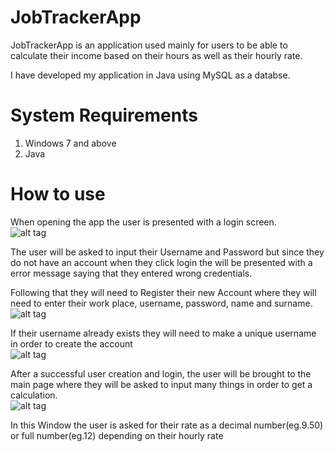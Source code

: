 # JobTrackerApp
JobTrackerApp is an application used mainly for users to be able to calculate their income based on their hours as well as their hourly rate.

I have developed my application in Java using MySQL as a databse.


# System Requirements
1. Windows 7 and above
2. Java

# How to use

When opening the app the user is presented with a login screen.     
![alt tag](https://cloud.githubusercontent.com/assets/15819582/25305460/3e5149e4-2773-11e7-9deb-c2ea1db4a050.png)    
      
The user will be asked to input their Username and Password but since they do not have an account when they click login the will be presented with a error message saying that they entered wrong credentials.

Following that they will need to Register their new Account where they will need to enter their work place, username, password, name and surname.      
![alt tag](https://cloud.githubusercontent.com/assets/15819582/25305459/3e512176-2773-11e7-9a02-96be064efe2b.png)   
      
If their username already exists they will need to make a unique username in order to create the account          
![alt tag](https://cloud.githubusercontent.com/assets/15819582/25305739/a67b9308-2778-11e7-8f30-6a85edbb1c1b.png)    

After a successful user creation and login, the user will be brought to the main page where they will be asked to input many things in order to get a calculation.       
![alt tag](https://cloud.githubusercontent.com/assets/15819582/25305458/3e4fea86-2773-11e7-9f79-729f0fa91524.png)   
      
In this Window the user is asked for their rate as a decimal number(eg.9.50) or full number(eg.12) depending on their hourly rate 


